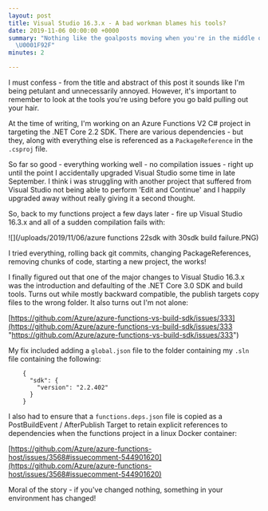 ```yaml
---
layout: post
title: Visual Studio 16.3.x - A bad workman blames his tools?
date: 2019-11-06 00:00:00 +0000
summary: "Nothing like the goalposts moving when you're in the middle of something
  \U0001F92F"
minutes: 2

---
```

I must confess - from the title and abstract of this post it sounds like I'm being petulant and unnecessarily annoyed.  However, it's important to remember to look at the tools you're using before you go bald pulling out your hair.

At the time of writing, I'm working on an Azure Functions V2 C# project in targeting the .NET Core 2.2 SDK.   There are various dependencies -  but they, along with everything else is referenced as a `PackageReference` in the `.csproj` file.

So far so good - everything working well - no compilation issues - right up until the point I accidentally upgraded Visual Studio some time in late September.  I think i was struggling with another project that suffered from Visual Studio not being able to perform 'Edit and Continue' and I happily upgraded away without really giving it a second thought.

So, back to my functions project a few days later - fire up Visual Studio 16.3.x and all of a sudden compilation fails with:

![](/uploads/2019/11/06/azure functions 22sdk with 30sdk build failure.PNG)

I tried everything, rolling back git commits, changing PackageReferences, removing chunks of code, starting a new project, the works!

I finally figured out that one of the major changes to Visual Studio 16.3.x was the introduction and defaulting of the .NET Core 3.0 SDK and build tools.  Turns out while mostly backward compatible, the publish targets copy files to the wrong folder.  It also turns out I'm not alone:

[https://github.com/Azure/azure-functions-vs-build-sdk/issues/333](https://github.com/Azure/azure-functions-vs-build-sdk/issues/333 "https://github.com/Azure/azure-functions-vs-build-sdk/issues/333")

My fix included adding a `global.json` file to the folder containing my `.sln` file containing the following:

        {
          "sdk": {
            "version": "2.2.402"
          }
        }

I also had to ensure that a `functions.deps.json` file is copied as a PostBuildEvent / AfterPublish Target to retain explicit references to dependencies when the functions project in a linux Docker container:

[https://github.com/Azure/azure-functions-host/issues/3568#issuecomment-544901620](https://github.com/Azure/azure-functions-host/issues/3568#issuecomment-544901620)

Moral of the story - if you've changed nothing,  something in your environment has changed!